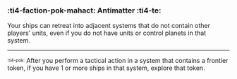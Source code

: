 ### :ti4-faction-pok-mahact: **Antimatter** :ti4-te:

Your ships can retreat into adjacent systems that do not contain other players' units, even if you do not have units or control planets in that system.

---

<sup><sub>:ti4-pok:</sub></sup> After you perform a tactical action in a system that contains a frontier token, if you have 1 or more ships in that system, explore that token.
